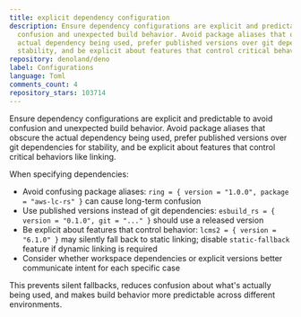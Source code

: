 ```yaml
---
title: explicit dependency configuration
description: Ensure dependency configurations are explicit and predictable to avoid
  confusion and unexpected build behavior. Avoid package aliases that obscure the
  actual dependency being used, prefer published versions over git dependencies for
  stability, and be explicit about features that control critical behaviors like linking.
repository: denoland/deno
label: Configurations
language: Toml
comments_count: 4
repository_stars: 103714
---
```


Ensure dependency configurations are explicit and predictable to avoid confusion and unexpected build behavior. Avoid package aliases that obscure the actual dependency being used, prefer published versions over git dependencies for stability, and be explicit about features that control critical behaviors like linking.

When specifying dependencies:
- Avoid confusing package aliases: `ring = { version = "1.0.0", package = "aws-lc-rs" }` can cause long-term confusion
- Use published versions instead of git dependencies: `esbuild_rs = { version = "0.1.0", git = "..." }` should use a released version
- Be explicit about features that control behavior: `lcms2 = { version = "6.1.0" }` may silently fall back to static linking; disable `static-fallback` feature if dynamic linking is required
- Consider whether workspace dependencies or explicit versions better communicate intent for each specific case

This prevents silent fallbacks, reduces confusion about what's actually being used, and makes build behavior more predictable across different environments.